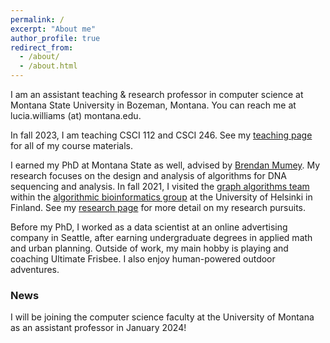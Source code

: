 ```yaml
---
permalink: /
excerpt: "About me"
author_profile: true
redirect_from:
  - /about/
  - /about.html
---
```




I am an assistant teaching & research professor in computer science at Montana
State University in Bozeman, Montana. You can reach me at lucia.williams (at)
montana.edu.

In fall 2023, I am teaching CSCI 112 and CSCI 246.
See my [teaching page](https://lgw2.github.io/teaching/) for all of my
course materials.

I earned my PhD at Montana State as well,
 advised by [Brendan
Mumey](https://www.cs.montana.edu/bmumey/). My research focuses on the design
and analysis of algorithms for DNA sequencing and analysis.
In fall 2021, I visited the [graph algorithms team](https://www2.helsinki.fi/en/researchgroups/algorithmic-bioinformatics/teams/graph-algorithms) within the [algorithmic bioinformatics group](https://www2.helsinki.fi/en/researchgroups/algorithmic-bioinformatics) at the University of Helsinki in Finland.
See my [research page](https://lgw2.github.io/research/) for more detail on my
research pursuits.

Before my PhD, I worked as a data scientist at an online advertising
company in Seattle, after earning undergraduate degrees in applied math and
urban planning.  Outside of work, my main hobby is playing and coaching
Ultimate Frisbee.  I also enjoy human-powered outdoor adventures.

### News

I will be joining the computer science faculty at the University of
Montana as an assistant professor in January 2024!
